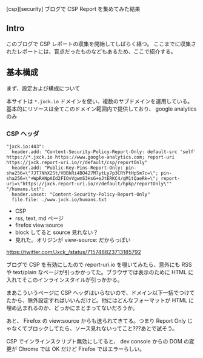 [csp][security] ブログで CSP Report を集めてみた結果

## Intro

このブログで CSP レポートの収集を開始してしばらく経つ。
ここまでに収集されたレポートには、盲点だったものなどもあるため、ここで紹介する。


## 基本構成


まず、設定および構成について


本サイトは `*.jxck.io` ドメインを使い、複数のサブドメインを運用している。
基本的にリソースは全てこのドメイン範囲内で提供しており、 google analytics のみ




### CSP ヘッダ


```
"jxck.io:443":
  header.add: "Content-Security-Policy-Report-Only: default-src 'self' https://*.jxck.io https://www.google-analytics.com; report-uri https://jxck.report-uri.io/r/default/csp/reportOnly"
  header.add: "Public-Key-Pins-Report-Only: pin-sha256=\"7JT7NhX2St/VBBkRi4BO427M7ytLy7p3CRYPtHpSm7c=\"; pin-sha256=\"+WpRHNpAId2FIOvVgwmS3HsG+eJtERKC4/qM1tQaeRk=\"; report-uri=\"https://jxck.report-uri.io/r/default/hpkp/reportOnly\""
"/humans.txt":
  header.unset: "Content-Security-Policy-Report-Only"
  file.file: ./www.jxck.io/humans.txt
```

- CSP
 - rss, text, md ページ
 - firefox view:source
  - block してると source 見れない？
  - 見れた。オリジンが view-source: だからっぽい


https://twitter.com/Jxck_/status/715748823713185792

ブログで CSP を有効にしたので report-uri.io を覗いてみたら、意外にも RSS や text/plain なページが引っかかってた。ブラウザでは表示のために HTML に入れてそこのインラインスタイルが引っかかる。

まあこういうページに CSP ヘッダはいらないので、ドメイン以下一括でつけてたから、除外設定すればいいんだけど。他にはどんなフォーマットが HTML に埋め込まれるのか、どっかにまとまってないだろうか。

あと、 Firefox の view:source からも送られてきてる。つまり Report Only じゃなくてブロックしてたら、ソース見れないってこと???あとで試そう。

CSP でインラインスクリプト無効にしてると、 dev console からの DOM の変更が Chrome では OK だけど Firefox ではエラーらしい。


##
